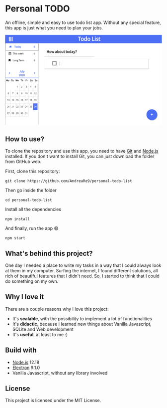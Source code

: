 # Personal TODO
An offline, simple and easy to use todo list app.
Without any special feature, this app is just what you need to plan your jobs.

![](https://github.com/AndreaRe9/personal-todo-list/blob/master/image.png)

## How to use?
To clone the repository and use this app, you need to have [Git](https://git-scm.com/) and [Node.js](https://nodejs.org/en/download/) installed. If you don't want to install Git, you can just download the folder from GitHub web.

First, clone this repository:
```
git clone https://github.com/AndreaRe9/personal-todo-list
```
Then go inside the folder
```
cd personal-todo-list
```
Install all the dependencies
```
npm install
```
And finally, run the app :smile:
```
npm start
```

## What's behind this project?

One day I needed a place to write my tasks in a way that I could always look at them in my computer. Surfing the internet, I found different solutions, all rich of beautiful features that I didn't need. So, I started to think that I could do something on my own.

## Why I love it

There are a couple reasons why I love this project:
* It's **scalable**, with the possibility to implement a lot of functionalities
* It's **didactic**, because I learned new things about Vanilla Javascript, SQLite and Web development
* It's **useful**, at least to me :)

## Build with
* [Node.js](https://nodejs.org/en/download/) 12.18
* [Electron](https://www.electronjs.org/) 9.1.0
* Vanilla Javascript, without any library involved

## License
This project is licensed under the MIT License.
